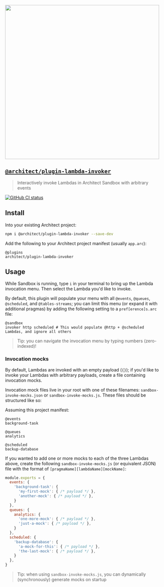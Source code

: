 [<img src="https://assets.arc.codes/architect-logo-500b@2x.png" width=500>](https://www.npmjs.com/package/@architect/plugin-lambda-invoker)

## [`@architect/plugin-lambda-invoker`](https://www.npmjs.com/package/@architect/plugin-lambda-invoker)

> Interactively invoke Lambdas in Architect Sandbox with arbitrary events

[![GitHub CI status](https://github.com/architect/plugin-lambda-invoker/workflows/Node%20CI/badge.svg)](https://github.com/architect/plugin-lambda-invoker/actions?query=workflow%3A%22Node+CI%22)


## Install

Into your existing Architect project:

```sh
npm i @architect/plugin-lambda-invoker --save-dev
```

Add the following to your Architect project manifest (usually `app.arc`):

```arc
@plugins
architect/plugin-lambda-invoker
```


## Usage

While Sandbox is running, type `i` in your terminal to bring up the Lambda invocation menu. Then select the Lambda you'd like to invoke.

By default, this plugin will populate your menu with all `@events`, `@queues`, `@scheduled`, and `@tables-streams`; you can limit this menu (or expand it with additional pragmas) by adding the following setting to a `pref[erence]s.arc` file:

```arc
@sandbox
invoker http scheduled # This would populate @http + @scheduled Lambdas, and ignore all others
```

> Tip: you can navigate the invocation menu by typing numbers (zero-indexed)!


### Invocation mocks

By default, Lambdas are invoked with an empty payload (`{}`); if you'd like to invoke your Lambdas with arbitrary payloads, create a file containing invocation mocks.

Invocation mock files live in your root with one of these filenames: `sandbox-invoke-mocks.json` or `sandbox-invoke-mocks.js`. These files should be structured like so:

Assuming this project manifest:

```arc
@events
background-task

@queues
analytics

@scheduled
backup-database
```

If you wanted to add one or more mocks to each of the three Lambdas above, create the following `sandbox-invoke-mocks.js` (or equivalent JSON) file with the format of `[pragmaName][lambdaName][mockName]`:

```js
module.exports = {
  events: {
    'background-task': {
      'my-first-mock': { /* payload */ },
      'another-mock': { /* payload */ },
    }
  },
  queues: {
    analytics: {
      'one-more-mock': { /* payload */ },
      'just-a-mock': { /* payload */ },
    }
  },
  scheduled: {
    'backup-database': {
      'a-mock-for-this': { /* payload */ },
      'the-last-mock': { /* payload */ },
    }
  },
}
```

> Tip: when using `sandbox-invoke-mocks.js`, you can dynamically (synchronously) generate mocks on startup
